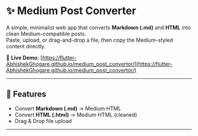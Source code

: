 
# ✨ Medium Post Converter

A simple, minimalist web app that converts **Markdown (.md)** and **HTML** into clean Medium-compatible posts.  
Paste, upload, or drag-and-drop a file, then copy the Medium-styled content directly.

🔗 **Live Demo:** [https://flutter-AbhishekGhogare.github.io/medium_post_convertor/](https://flutter-AbhishekGhogare.github.io/medium_post_convertor/)

---

## 🚀 Features
- Convert **Markdown (.md)** → Medium HTML  
- Convert **HTML (.html)** → Medium HTML (cleaned)  
- Drag & Drop file upload

---
